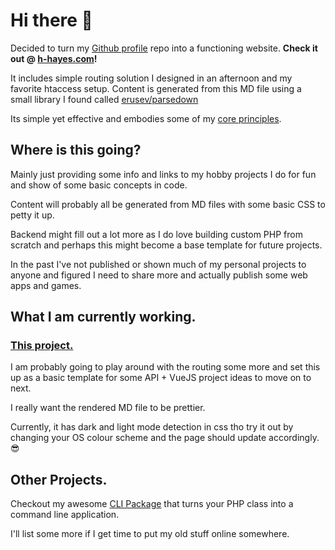 # Hi there 👋
Decided to turn my [Github profile](https://github.com/b-hayes/b-hayes) repo into a functioning website.
**Check it out @ [h-hayes.com](h-hayes.com)!**

It includes simple routing solution I designed in an afternoon and my favorite htaccess setup.
Content is generated from this MD file using a small library I found called [erusev/parsedown](https://github.com/erusev/parsedown)

Its simple yet effective and embodies some of my [core principles](public/articles/BOPs.md).

## Where is this going?
Mainly just providing some info and links to my hobby projects I do for fun and show of some basic concepts in code.

Content will probably all be generated from MD files with some basic CSS to petty it up.

Backend might fill out a lot more as I do love building custom PHP from scratch and perhaps
this might become a base template for future projects.

In the past I've not published or shown much of my personal projects to anyone and figured I need to share more and
actually publish some web apps and games.

## What I am currently working.
### [This project.](b-hayes.com)
I am probably going to play around with the routing some more and set this up as a basic template for some
API + VueJS project ideas to move on to next.

I really want the rendered MD file to be prettier.

Currently, it has dark and light mode detection in css tho try it out by changing your OS colour scheme and the page
should update accordingly. 😎

## Other Projects.
Checkout my awesome [CLI Package](https://github.com/b-hayes/cli) that turns your PHP class into a command line application.

I'll list some more if I get time to put my old stuff online somewhere.